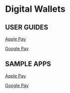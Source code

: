 
# Digital Wallets

## USER GUIDES

[Apple Pay](https://docs.firstdata.com/org/gateway/node/158) 

[Google Pay](https://docs.firstdata.com/org/gateway/node/163)

## SAMPLE APPS

[Apple Pay](https://github.com/GBSEcom/ApplePaySDK)

[Google Pay](https://github.com/GBSEcom/GooglePaySDK)  
